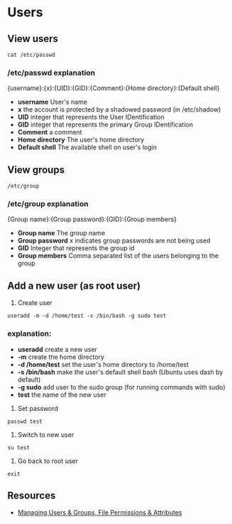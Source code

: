 # Users

## View users
```
cat /etc/passwd
```

### /etc/passwd explanation
{username}:{x}:{UID}:{GID}:{Comment}:{Home directory}:{Default shell}

* **username** User's name
* **x** the account is protected by a shadowed password (in /etc/shadow)
* **UID** integer that represents the User IDentification
* **GID** integer that represents the primary Group IDentification
* **Comment** a comment
* **Home directory** The user's home directory
* **Default shell** The available shell on user's login

## View groups
```
/etc/group
```

### /etc/group explanation
{Group name}:{Group password}:{GID}:{Group members}

* **Group name** The group name
* **Group password** x indicates group passwords are not being used
* **GID** Integer that represents the group id
* **Group members** Comma separated list of the users belonging to the group

## Add a new user (as root user)
1. Create user
```
useradd -m -d /home/test -s /bin/bash -g sudo test
```
### explanation:
+ **useradd** create a new user
+ **-m** create the home directory
+ **-d /home/test** set the user's home directory to /home/test
+ **-s /bin/bash** make the user's default shell bash (Ubuntu uses dash by default)
+ **-g sudo** add user to the sudo group (for running commands with sudo)
+ **test** the name of the new user
1. Set password
```
passwd test
```
1. Switch to new user
```
su test
```
1. Go back to root user
```
exit
```

## Resources
* [Managing Users & Groups, File Permissions & Attributes](https://www.tecmint.com/manage-users-and-groups-in-linux/)
